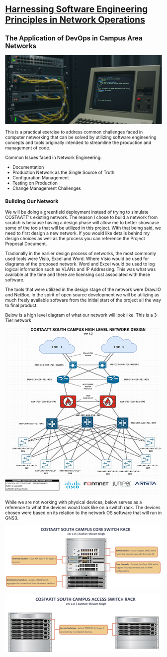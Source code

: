 # <ins>Harnessing Software Engineering Principles in Network Operations</ins>

## The Application of DevOps in Campus Area Networks

<img src="https://github.com/Shivam-S-Singh/COSTAATT_Final_Project/blob/81fe4262abd39ed36808aebe45aa2cd61eefc706/TitlePic4.jpg" alt="Title Pic">

This is a practical exercise to address common challenges faced in computer networking that can be solved by utilizing software engineering concepts and tools originally intended to streamline the production and management of code.

<!-- Talk about how we will approach this issue and that this project is a proof of concept for company buy in-->
<!-- Describe the common issues faced and elaborate on our approach to each issue-->

Common Issues faced in Network Engineering:
- Documentation
- Production Network as the Single Source of Truth
- Configuration Management
- Testing on Production
- Change Management Challenges


<!-- List resources in earlier part of project, software, tools, network devices, system requirements, network images -->


### Building Our Network
We will be doing a greenfield deployment instead of trying to simulate COSTAATT's existing network.
The reason I chose to build a network from scratch is because having a design phase will allow me to better showcase some of the tools that will be utilized in this project.
With that being said, we need to first design a new network. If you would like details behind my design choices as well as the process you can reference the Project Proposal Document.


Tradionally in the earlier design process of networks, the most commonly used tools were Visio, Excel and Word. Where Visio would be used for diagrams of the proposed network. Word and Excel would be used to log logical information such as VLANs and IP Addressing. This was what was available at the time and there are licensing cost associated with these software.


The tools that were utilized in the design stage of the network were Draw.IO and NetBox. In the spirit of open source development we will be utilizing as much freely available software from the initial start of the project all the way to final product.

Below is a high level diagram of what our network will look like. This is a 3-Tier network

![COSTAATT High Level Diagram](https://github.com/Shivam-S-Singh/COSTAATT_Final_Project/blob/f9ebebf90d190d41b07ddb6494e0a1dbd5036574/NetworkCostaatt_HLD.jpg)

While we are not working with physical devices, below serves as a reference to what the devices would look like on a switch rack. The devices chosen were based on its relation to the network OS software that will run in GNS3.



<!-- List resources in start of project -->
![COSTAATT Core Switch Rack](https://github.com/Shivam-S-Singh/COSTAATT_Final_Project/blob/abf5796238cafb637c89ff2fbfaf4b6eca8b7ddc/COSTAATT_South_Campus_Core_SwitchRack.jpg)

![COSTAATT Access Switch Rack](https://github.com/Shivam-S-Singh/COSTAATT_Final_Project/blob/a2fba9ad2b3cdaf24e2b8b82360586891f4910ef/COSTAATT_South_Campus_Access_SwitchRack.jpg)
